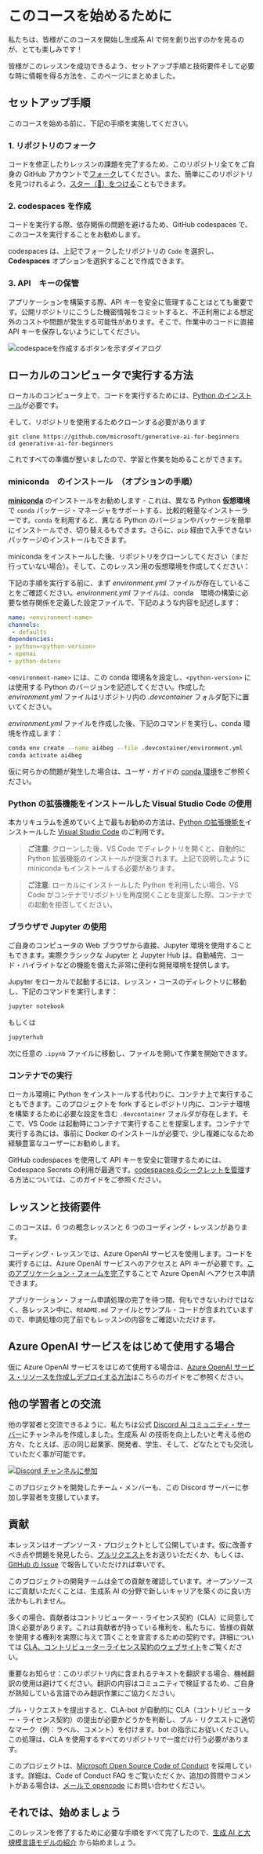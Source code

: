 # このコースを始めるために

私たちは、皆様がこのコースを開始し生成系 AI で何を創り出すのかを見るのが、とても楽しみです！

皆様がこのレッスンを成功できるよう、セットアップ手順と技術要件そして必要な時に情報を得る方法を、このページにまとめました。  

## セットアップ手順

このコースを始める前に、下記の手順を実施してください。  

### 1. リポジトリのフォーク

コードを修正したりレッスンの課題を完了するため、このリポジトリ全てをご自身の GitHub アカウントで[フォーク](https://github.com/microsoft/generative-ai-for-beginners/fork?WT.mc_id=academic-105485-yoterada)してください。また、簡単にこのリポジトリを見つけれるよう、[スター（🌟）をつける](https://docs.github.com/en/get-started/exploring-projects-on-github/saving-repositories-with-stars?WT.mc_id=academic-105485-yoterada)こともできます。  

### 2. codespaces を作成

コードを実行する際、依存関係の問題を避けるため、GitHub codespaces で、このコースを実行することをお勧めします。  

codespaces は、上記でフォークしたリポジトリの `Code` を選択し、**Codespaces** オプションを選択することで作成できます。  

### 3. API　キーの保管

アプリケーションを構築する際、API キーを安全に管理することはとても重要です。公開リポジトリにこうした機密情報をコミットすると、不正利用による想定外のコストや問題が発生する可能性があります。そこで、作業中のコードに直接 API キーを保存しないようにしてください。  

![codespaceを作成するボタンを示すダイアログ](../../images/who-will-pay.webp?WT.mc_id=academic-105485-yoterada)

## ローカルのコンピュータで実行する方法

ローカルのコンピュータ上で、コードを実行するためには、[Python のインストール](https://www.python.org/downloads/?WT.mc_id=academic-105485-yoterada)が必要です。

そして、リポジトリを使用するためクローンする必要があります

```shell
git clone https://github.com/microsoft/generative-ai-for-beginners
cd generative-ai-for-beginners
```

これですべての準備が整いましたので、学習と作業を始めることができます。  

### miniconda　のインストール　（オプションの手順）

**[miniconda](https://conda.io/en/latest/miniconda.html?WT.mc_id=academic-105485-yoterada)** のインストールをお勧めします - これは、異なる Python **仮想環境**で `conda` パッケージ・マネージャをサポートする、比較的軽量なインストーラーです。`conda` を利用すると、異なる Python のバージョンやパッケージを簡単にインストールでき、切り替えるもできます。さらに、`pip` 経由で入手できないパッケージのインストールもできます。  

miniconda をインストールした後、リポジトリをクローンしてください（まだ行っていない場合）。そして、このレッスン用の仮想環境を作成してください：  

下記の手順を実行する前に、まず *environment.yml* ファイルが存在していることをご確認ください。*environment.yml* ファイルは、conda　環境の構築に必要な依存関係を定義した設定ファイルで、下記のような内容を記述します：  

```yml
name: <environment-name>
channels:  
 - defaults
dependencies:  
- python=<python-version>  
- openai  
- python-dotenv
```

`<environment-name>` には、この conda 環境名を設定し、`<python-version>` には使用する Python のバージョンを記述してください。作成した *environment.yml* ファイルはリポジトリ内の *.devcontainer* フォルダ配下に置いてください。  

*environment.yml* ファイルを作成した後、下記のコマンドを実行し、conda 環境を作成します：  

```bash
conda env create --name ai4beg --file .devcontainer/environment.yml
conda activate ai4beg
```

仮に何らかの問題が発生した場合は、ユーザ・ガイドの [conda 環境](https://docs.conda.io/projects/conda/en/latest/user-guide/tasks/manage-environments.html?WT.mc_id=academic-105485-yoterada)をご参照ください。  

### Python の拡張機能をインストールした Visual Studio Code の使用

本カリキュラムを進めていく上で最もお勧めの方法は、[Python の拡張機能を](https://marketplace.visualstudio.com/items?itemName=ms-python.python&WT.mc_id=academic-105485-yoterada)インストールした [Visual Studio Code](http://code.visualstudio.com/?WT.mc_id=academic-105485-yoterada) のご利用です。

> **ご注意**: クローンした後、VS Code でディレクトリを開くと、自動的に Python 拡張機能のインストールが提案されます。上記で説明したように miniconda もインストールする必要があります。

> **ご注意**: ローカルにインストールした Python を利用したい場合、VS Code がコンテナでリポジトリを再度開くことを提案した際、コンテナでの起動を拒否してください。
  
### ブラウザで Jupyter の使用

ご自身のコンピュータの Web ブラウザから直接、Jupyter 環境を使用することもできます。実際クラシックな Jupyter と Jupyter Hub は、自動補完、コード・ハイライトなどの機能を備えた非常に便利な開発環境を提供します。  

Jupyter をローカルで起動するには、レッスン・コースのディレクトリに移動し、下記のコマンドを実行します：  

```bash
jupyter notebook
```

もしくは

```bash
jupyterhub
```

次に任意の `.ipynb` ファイルに移動し、ファイルを開いて作業を開始できます。  

### コンテナでの実行

ローカル環境に Python をインストールする代わりに、コンテナ上で実行することもできます。このプロジェクトを fork するとレポジトリ内に、コンテナ環境を構築するために必要な設定を含む `.devcontainer` フォルダが存在します。そこで、VS Code は起動時にコンテナで実行することを提案します。コンテナで実行する為には、事前に Docker のインストールが必要で、少し複雑になるため経験豊富なユーザーにお勧めします。

GitHub codespaces を使用して API キーを安全に管理するためには、Codespace Secrets の利用が最適です。[codespaces のシークレットを管理](https://docs.github.com/en/codespaces/managing-your-codespaces/managing-secrets-for-your-codespaces?WT.mc_id=academic-105485-yoterada)する方法については、このガイドをご参照ください。  

## レッスンと技術要件

このコースは、6 つの概念レッスンと 6 つのコーディング・レッスンがあります。

コーディング・レッスンでは、Azure OpenAI サービスを使用します。コードを実行するには、Azure OpenAI サービスへのアクセスと API キーが必要です。[このアプリケーション・フォームを完了](https://go.microsoft.com/fwlink/?linkid=2222006&clcid=0x409?WT.mc_id=academic-105485-yoterada)することで Azure OpenAI へアクセス申請できます。  

アプリケーション・フォーム申請処理の完了を待つ間、何もできないわけではなく、各レッスン中に、`README.md` ファイルとサンプル・コードが含まれていますので、申請処理の完了前でもレッスンの内容をご確認いただけます。

## Azure OpenAI サービスをはじめて使用する場合  

仮に Azure OpenAI サービスをはじめて使用する場合は、[Azure OpenAI サービス・リソースを作成しデプロイする方法](https://learn.microsoft.com/azure/ai-services/openai/how-to/create-resource?pivots=web-portal&WT.mc_id=academic-105485-yoterada)はこちらのガイドをご参照ください。  

## 他の学習者との交流

他の学習者と交流できるように、私たちは公式 [Discord AI コミュニティ・サーバー](https://aka.ms/genai-discord?WT.mc_id=academic-105485-yoterada)にチャンネルを作成しました。生成系 AI の技術を向上したいと考える他の方々、たとえば、志の同じ起業家、開発者、学生、そして、どなたとでも交流していただく事が可能です。  

[![Discord チャンネルに参加](https://dcbadge.vercel.app/api/server/ByRwuEEgH4)](https://aka.ms/genai-discord?WT.mc_id=academic-105485-yoterada)

このプロジェクトを開発したチーム・メンバーも、この Discord サーバーに参加し学習者を支援しています。  

## 貢献

本レッスンはオープンソース・プロジェクトとして公開しています。仮に改善すべき点や問題を発見したら、[プルリクエスト](https://github.com/microsoft/generative-ai-for-beginners/pulls?WT.mc_id=academic-105485-yoterada)をお送りいただくか、もしくは、[GitHub の Issue](https://github.com/microsoft/generative-ai-for-beginners/issues?WT.mc_id=academic-105485-yoterada) で報告していただければ幸いです。

このプロジェクトの開発チームは全ての貢献を確認しています。オープンソースにご貢献いただくことは、生成系 AI の分野で新しいキャリアを築くのに良い方法かもしれません。

多くの場合、貢献者はコントリビューター・ライセンス契約（CLA）に同意して頂く必要があります。これは貢献者が持っている権利を、私たちに、皆様の貢献を使用する権利を実際に与えて頂くことを宣言するための契約です。詳細については [CLA、コントリビューターライセンス契約のウェブサイト](https://cla.microsoft.com?WT.mc_id=academic-105485-yoterada)をご覧ください。

重要なお知らせ：このリポジトリ内に含まれるテキストを翻訳する場合、機械翻訳の使用は避けてください。翻訳の内容はコミュニティで検証するため、ご自身が熟知している言語でのみ翻訳作業にご協力ください。

プル・リクエストを提出すると、CLA-bot が自動的に CLA（コントリビューター・ライセンス契約）の提出が必要かどうかを判断し、プル・リクエストに適切なマーク（例：ラベル、コメント）を付けます。bot の指示にお従いください。この処理は、CLA を使用するすべてのリポジトリで一度だけ行う必要があります。

このプロジェクトは、[Microsoft Open Source Code of Conduct](https://opensource.microsoft.com/codeofconduct/?WT.mc_id=academic-105485-yoterada) を採用しています。詳細は、Code of Conduct FAQ をご覧いただくか、追加の質問やコメントがある場合は、[メールで opencode](opencode@microsoft.com) にお問い合わせください。  

## それでは、始めましょう

このレッスンを修了するために必要な手順をすべて完了したので、[生成 AI と大規模言語モデルの紹介](../../../01-introduction-to-genai/translations/ja-jp/README.md?WT.mc_id=academic-105485-yoterada) から始めましょう。
